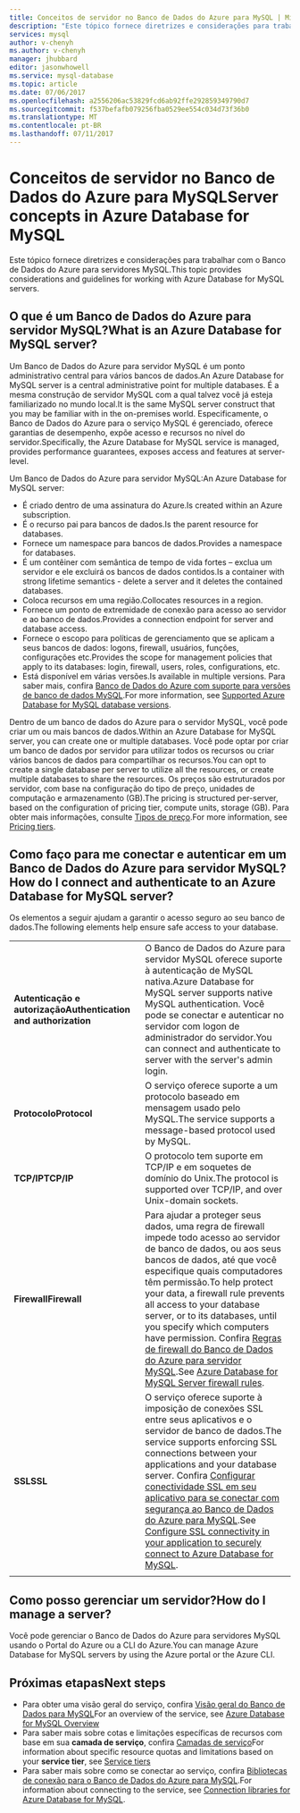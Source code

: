 ```yaml
---
title: Conceitos de servidor no Banco de Dados do Azure para MySQL | Microsoft Docs
description: "Este tópico fornece diretrizes e considerações para trabalhar com o Banco de Dados do Azure para servidores MySQL."
services: mysql
author: v-chenyh
ms.author: v-chenyh
manager: jhubbard
editor: jasonwhowell
ms.service: mysql-database
ms.topic: article
ms.date: 07/06/2017
ms.openlocfilehash: a2556206ac53829fcd6ab92ffe292859349790d7
ms.sourcegitcommit: f537befafb079256fba0529ee554c034d73f36b0
ms.translationtype: MT
ms.contentlocale: pt-BR
ms.lasthandoff: 07/11/2017
---
```

# <a name="server-concepts-in-azure-database-for-mysql"></a><span data-ttu-id="97a3b-103">Conceitos de servidor no Banco de Dados do Azure para MySQL</span><span class="sxs-lookup"><span data-stu-id="97a3b-103">Server concepts in Azure Database for MySQL</span></span>
<span data-ttu-id="97a3b-104">Este tópico fornece diretrizes e considerações para trabalhar com o Banco de Dados do Azure para servidores MySQL.</span><span class="sxs-lookup"><span data-stu-id="97a3b-104">This topic provides considerations and guidelines for working with Azure Database for MySQL servers.</span></span>

## <a name="what-is-an-azure-database-for-mysql-server"></a><span data-ttu-id="97a3b-105">O que é um Banco de Dados do Azure para servidor MySQL?</span><span class="sxs-lookup"><span data-stu-id="97a3b-105">What is an Azure Database for MySQL server?</span></span>

<span data-ttu-id="97a3b-106">Um Banco de Dados do Azure para servidor MySQL é um ponto administrativo central para vários bancos de dados.</span><span class="sxs-lookup"><span data-stu-id="97a3b-106">An Azure Database for MySQL server is a central administrative point for multiple databases.</span></span> <span data-ttu-id="97a3b-107">É a mesma construção de servidor MySQL com a qual talvez você já esteja familiarizado no mundo local.</span><span class="sxs-lookup"><span data-stu-id="97a3b-107">It is the same MySQL server construct that you may be familiar with in the on-premises world.</span></span> <span data-ttu-id="97a3b-108">Especificamente, o Banco de Dados do Azure para o serviço MySQL é gerenciado, oferece garantias de desempenho, expõe acesso e recursos no nível do servidor.</span><span class="sxs-lookup"><span data-stu-id="97a3b-108">Specifically, the Azure Database for MySQL service is managed, provides performance guarantees, exposes access and features at server-level.</span></span>

<span data-ttu-id="97a3b-109">Um Banco de Dados do Azure para servidor MySQL:</span><span class="sxs-lookup"><span data-stu-id="97a3b-109">An Azure Database for MySQL server:</span></span>

- <span data-ttu-id="97a3b-110">É criado dentro de uma assinatura do Azure.</span><span class="sxs-lookup"><span data-stu-id="97a3b-110">Is created within an Azure subscription.</span></span>
- <span data-ttu-id="97a3b-111">É o recurso pai para bancos de dados.</span><span class="sxs-lookup"><span data-stu-id="97a3b-111">Is the parent resource for databases.</span></span>
- <span data-ttu-id="97a3b-112">Fornece um namespace para bancos de dados.</span><span class="sxs-lookup"><span data-stu-id="97a3b-112">Provides a namespace for databases.</span></span>
- <span data-ttu-id="97a3b-113">É um contêiner com semântica de tempo de vida fortes – exclua um servidor e ele excluirá os bancos de dados contidos.</span><span class="sxs-lookup"><span data-stu-id="97a3b-113">Is a container with strong lifetime semantics - delete a server and it deletes the contained databases.</span></span>
- <span data-ttu-id="97a3b-114">Coloca recursos em uma região.</span><span class="sxs-lookup"><span data-stu-id="97a3b-114">Collocates resources in a region.</span></span>
- <span data-ttu-id="97a3b-115">Fornece um ponto de extremidade de conexão para acesso ao servidor e ao banco de dados.</span><span class="sxs-lookup"><span data-stu-id="97a3b-115">Provides a connection endpoint for server and database access.</span></span>
- <span data-ttu-id="97a3b-116">Fornece o escopo para políticas de gerenciamento que se aplicam a seus bancos de dados: logons, firewall, usuários, funções, configurações etc.</span><span class="sxs-lookup"><span data-stu-id="97a3b-116">Provides the scope for management policies that apply to its databases: login, firewall, users, roles, configurations, etc.</span></span>
- <span data-ttu-id="97a3b-117">Está disponível em várias versões.</span><span class="sxs-lookup"><span data-stu-id="97a3b-117">Is available in multiple versions.</span></span> <span data-ttu-id="97a3b-118">Para saber mais, confira [Banco de Dados do Azure com suporte para versões de banco de dados MySQL](./concepts-supported-versions.md).</span><span class="sxs-lookup"><span data-stu-id="97a3b-118">For more information, see [Supported Azure Database for MySQL database versions](./concepts-supported-versions.md).</span></span>

<span data-ttu-id="97a3b-119">Dentro de um banco de dados do Azure para o servidor MySQL, você pode criar um ou mais bancos de dados.</span><span class="sxs-lookup"><span data-stu-id="97a3b-119">Within an Azure Database for MySQL server, you can create one or multiple databases.</span></span> <span data-ttu-id="97a3b-120">Você pode optar por criar um banco de dados por servidor para utilizar todos os recursos ou criar vários bancos de dados para compartilhar os recursos.</span><span class="sxs-lookup"><span data-stu-id="97a3b-120">You can opt to create a single database per server to utilize all the resources, or create multiple databases to share the resources.</span></span> <span data-ttu-id="97a3b-121">Os preços são estruturados por servidor, com base na configuração do tipo de preço, unidades de computação e armazenamento (GB).</span><span class="sxs-lookup"><span data-stu-id="97a3b-121">The pricing is structured per-server, based on the configuration of pricing tier, compute units, storage (GB).</span></span> <span data-ttu-id="97a3b-122">Para obter mais informações, consulte [Tipos de preço](./concepts-service-tiers.md).</span><span class="sxs-lookup"><span data-stu-id="97a3b-122">For more information, see [Pricing tiers](./concepts-service-tiers.md).</span></span>

## <a name="how-do-i-connect-and-authenticate-to-an-azure-database-for-mysql-server"></a><span data-ttu-id="97a3b-123">Como faço para me conectar e autenticar em um Banco de Dados do Azure para servidor MySQL?</span><span class="sxs-lookup"><span data-stu-id="97a3b-123">How do I connect and authenticate to an Azure Database for MySQL server?</span></span>

<span data-ttu-id="97a3b-124">Os elementos a seguir ajudam a garantir o acesso seguro ao seu banco de dados.</span><span class="sxs-lookup"><span data-stu-id="97a3b-124">The following elements help ensure safe access to your database.</span></span>

|||
| :-- | :-- |
| <span data-ttu-id="97a3b-125">**Autenticação e autorização**</span><span class="sxs-lookup"><span data-stu-id="97a3b-125">**Authentication and authorization**</span></span> | <span data-ttu-id="97a3b-126">O Banco de Dados do Azure para servidor MySQL oferece suporte à autenticação de MySQL nativa.</span><span class="sxs-lookup"><span data-stu-id="97a3b-126">Azure Database for MySQL server supports native MySQL authentication.</span></span> <span data-ttu-id="97a3b-127">Você pode se conectar e autenticar no servidor com logon de administrador do servidor.</span><span class="sxs-lookup"><span data-stu-id="97a3b-127">You can connect and authenticate to server with the server's admin login.</span></span> |
| <span data-ttu-id="97a3b-128">**Protocolo**</span><span class="sxs-lookup"><span data-stu-id="97a3b-128">**Protocol**</span></span> | <span data-ttu-id="97a3b-129">O serviço oferece suporte a um protocolo baseado em mensagem usado pelo MySQL.</span><span class="sxs-lookup"><span data-stu-id="97a3b-129">The service supports a message-based protocol used by MySQL.</span></span> |
| <span data-ttu-id="97a3b-130">**TCP/IP**</span><span class="sxs-lookup"><span data-stu-id="97a3b-130">**TCP/IP**</span></span> | <span data-ttu-id="97a3b-131">O protocolo tem suporte em TCP/IP e em soquetes de domínio do Unix.</span><span class="sxs-lookup"><span data-stu-id="97a3b-131">The protocol is supported over TCP/IP, and over Unix-domain sockets.</span></span> |
| <span data-ttu-id="97a3b-132">**Firewall**</span><span class="sxs-lookup"><span data-stu-id="97a3b-132">**Firewall**</span></span> | <span data-ttu-id="97a3b-133">Para ajudar a proteger seus dados, uma regra de firewall impede todo acesso ao servidor de banco de dados, ou aos seus bancos de dados, até que você especifique quais computadores têm permissão.</span><span class="sxs-lookup"><span data-stu-id="97a3b-133">To help protect your data, a firewall rule prevents all access to your database server, or to its databases, until you specify which computers have permission.</span></span> <span data-ttu-id="97a3b-134">Confira [Regras de firewall do Banco de Dados do Azure para servidor MySQL](./concepts-firewall-rules.md).</span><span class="sxs-lookup"><span data-stu-id="97a3b-134">See [Azure Database for MySQL Server firewall rules](./concepts-firewall-rules.md).</span></span> |
| <span data-ttu-id="97a3b-135">**SSL**</span><span class="sxs-lookup"><span data-stu-id="97a3b-135">**SSL**</span></span> | <span data-ttu-id="97a3b-136">O serviço oferece suporte à imposição de conexões SSL entre seus aplicativos e o servidor de banco de dados.</span><span class="sxs-lookup"><span data-stu-id="97a3b-136">The service supports enforcing SSL connections between your applications and your database server.</span></span>  <span data-ttu-id="97a3b-137">Confira [Configurar conectividade SSL em seu aplicativo para se conectar com segurança ao Banco de Dados do Azure para MySQL](./howto-configure-ssl.md).</span><span class="sxs-lookup"><span data-stu-id="97a3b-137">See [Configure SSL connectivity in your application to securely connect to Azure Database for MySQL](./howto-configure-ssl.md).</span></span> |
|||

## <a name="how-do-i-manage-a-server"></a><span data-ttu-id="97a3b-138">Como posso gerenciar um servidor?</span><span class="sxs-lookup"><span data-stu-id="97a3b-138">How do I manage a server?</span></span>
<span data-ttu-id="97a3b-139">Você pode gerenciar o Banco de Dados do Azure para servidores MySQL usando o Portal do Azure ou a CLI do Azure.</span><span class="sxs-lookup"><span data-stu-id="97a3b-139">You can manage Azure Database for MySQL servers by using the Azure portal or the Azure CLI.</span></span>

## <a name="next-steps"></a><span data-ttu-id="97a3b-140">Próximas etapas</span><span class="sxs-lookup"><span data-stu-id="97a3b-140">Next steps</span></span>
- <span data-ttu-id="97a3b-141">Para obter uma visão geral do serviço, confira [Visão geral do Banco de Dados para MySQL](./overview.md)</span><span class="sxs-lookup"><span data-stu-id="97a3b-141">For an overview of the service, see [Azure Database for MySQL Overview](./overview.md)</span></span>
- <span data-ttu-id="97a3b-142">Para saber mais sobre cotas e limitações específicas de recursos com base em sua **camada de serviço**, confira [Camadas de serviço](./concepts-service-tiers.md)</span><span class="sxs-lookup"><span data-stu-id="97a3b-142">For information about specific resource quotas and limitations based on your **service tier**, see [Service tiers](./concepts-service-tiers.md)</span></span>
- <span data-ttu-id="97a3b-143">Para saber mais sobre como se conectar ao serviço, confira [Bibliotecas de conexão para o Banco de Dados do Azure para MySQL](./concepts-connection-libraries.md).</span><span class="sxs-lookup"><span data-stu-id="97a3b-143">For information about connecting to the service, see [Connection libraries for Azure Database for MySQL](./concepts-connection-libraries.md).</span></span>
